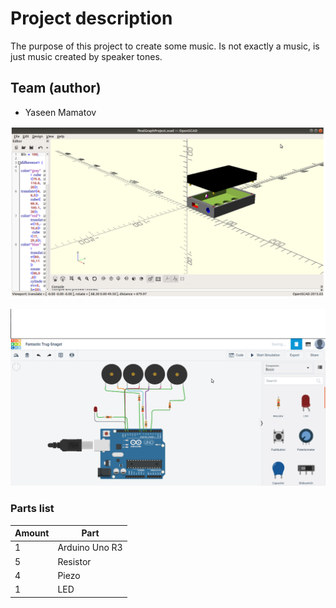 # Project description

The purpose of this project to create some music. Is not exactly a music, is just music
created by speaker tones. 



## Team (author)
* Yaseen Mamatov



![Image](https://github.com/kngg5/GraphicsFinalProject/blob/master/images/img7.png)

![Image](https://github.com/kngg5/GraphicsFinalProject/blob/master/images/img5.png)



### Parts list

| Amount | Part |
|--------|------|
|	1	 |Arduino Uno R3|
|	5	 |Resistor|
|	4	 |Piezo |
|	1	 |LED   |


